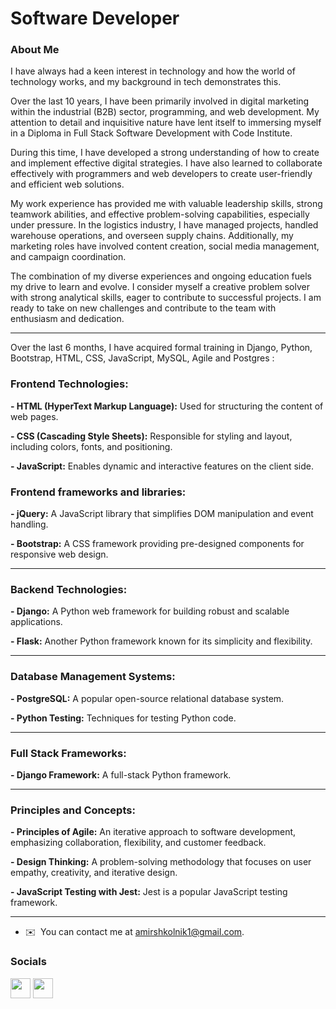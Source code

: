 # Software Developer
### About Me

I have always had a keen interest in technology and how the world of technology works, and my background in tech demonstrates this.

Over the last 10 years, I have been primarily involved in digital marketing within the industrial (B2B) sector, programming, and web development. My attention to detail and inquisitive nature have lent itself to immersing myself in a Diploma in Full Stack Software Development with Code Institute.

During this time, I have developed a strong understanding of how to create and implement effective digital strategies. I have also learned to collaborate effectively with programmers and web developers to create user-friendly and efficient web solutions.

My work experience has provided me with valuable leadership skills, strong teamwork abilities, and effective problem-solving capabilities, especially under pressure. In the logistics industry, I have managed projects, handled warehouse operations, and overseen supply chains. Additionally, my marketing roles have involved content creation, social media management, and campaign coordination.

The combination of my diverse experiences and ongoing education fuels my drive to learn and evolve. I consider myself a creative problem solver with strong analytical skills, eager to contribute to successful projects. I am ready to take on new challenges and contribute to the team with enthusiasm and dedication.
- - -
Over the last 6 months, I have acquired formal training in Django, Python, Bootstrap, HTML, CSS, JavaScript, MySQL, Agile and Postgres : 

### Frontend Technologies:
**- HTML (HyperText Markup Language):** Used for structuring the content of web pages.

**- CSS (Cascading Style Sheets):** Responsible for styling and layout, including colors, fonts, and positioning.

**- JavaScript:** Enables dynamic and interactive features on the client side.

### Frontend frameworks and libraries:

**- jQuery:** A JavaScript library that simplifies DOM manipulation and event handling.

**- Bootstrap:** A CSS framework providing pre-designed components for responsive web design.
- - -
### Backend Technologies:

**- Django:** A Python web framework for building robust and scalable applications.

**- Flask:** Another Python framework known for its simplicity and flexibility.
- - -
### Database Management Systems:

**- PostgreSQL:** A popular open-source relational database system.

**- Python Testing:** Techniques for testing Python code.
- - -
### Full Stack Frameworks:

**- Django Framework:** A full-stack Python framework.
- - -
### Principles and Concepts:

**- Principles of Agile:** An iterative approach to software development, emphasizing collaboration, flexibility, and customer feedback.

**- Design Thinking:** A problem-solving methodology that focuses on user empathy, creativity, and iterative design.

**- JavaScript Testing with Jest:** Jest is a popular JavaScript testing framework.
- - -
* ✉️  You can contact me at [amirshkolnik1@gmail.com](mailto:amirshkolnik1@gmail.com).

### Socials

<p align="left"> <a href="https://github.com/AmirShkolnik" target="_blank" rel="noreferrer"><img src="https://raw.githubusercontent.com/danielcranney/readme-generator/main/public/icons/socials/github.svg" width="32" height="32" /></a> <a href="https://www.linkedin.com/in/amirshkolnik/" target="_blank" rel="noreferrer"><img src="https://raw.githubusercontent.com/danielcranney/readme-generator/main/public/icons/socials/linkedin.svg" width="32" height="32" /></a>
